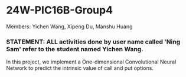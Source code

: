 
# 24W-PIC16B-Group4
Members: Yichen Wang, Xipeng Du, Manshu Huang 

### **STATEMENT: ALL activities done by user name called 'Ning Sam' refer to the student named Yichen Wang.**

In this project, we implement a One-dimensional Convolutional Neural Network to predict the intrinsic value of call and put options.

